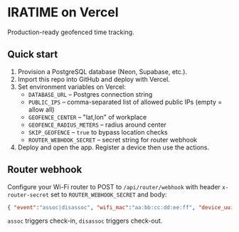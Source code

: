 # IRATIME on Vercel

Production-ready geofenced time tracking.

## Quick start
1. Provision a PostgreSQL database (Neon, Supabase, etc.).
2. Import this repo into GitHub and deploy with Vercel.
3. Set environment variables on Vercel:
   - `DATABASE_URL` – Postgres connection string
   - `PUBLIC_IPS` – comma-separated list of allowed public IPs (empty = allow all)
   - `GEOFENCE_CENTER` – "lat,lon" of workplace
   - `GEOFENCE_RADIUS_METERS` – radius around center
   - `SKIP_GEOFENCE` – `true` to bypass location checks
   - `ROUTER_WEBHOOK_SECRET` – secret string for router webhook
4. Deploy and open the app. Register a device then use the actions.

## Router webhook
Configure your Wi-Fi router to POST to `/api/router/webhook` with header `x-router-secret` set to `ROUTER_WEBHOOK_SECRET` and body:
```json
{ "event":"assoc|disassoc", "wifi_mac":"aa:bb:cc:dd:ee:ff", "device_uuid":"optional", "lat":0, "lon":0 }
```
`assoc` triggers check-in, `disassoc` triggers check-out.
